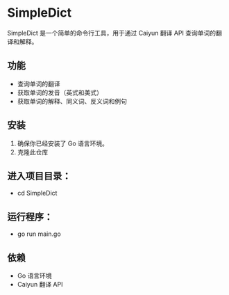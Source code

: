 # SimpleDict

SimpleDict 是一个简单的命令行工具，用于通过 Caiyun 翻译 API 查询单词的翻译和解释。

## 功能

- 查询单词的翻译
- 获取单词的发音（英式和美式）
- 获取单词的解释、同义词、反义词和例句

## 安装

1. 确保你已经安装了 Go 语言环境。
2. 克隆此仓库

## 进入项目目录：
- cd SimpleDict
## 运行程序：
- go run main.go <word>

## 依赖
- Go 语言环境
- Caiyun 翻译 API
